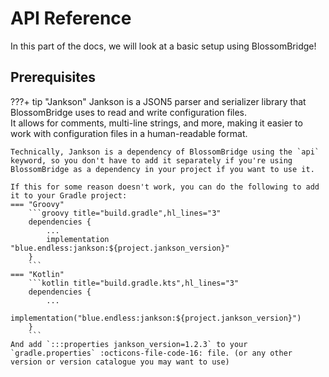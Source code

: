 # API Reference

In this part of the docs, we will look at a basic setup using BlossomBridge!

## Prerequisites
???+ tip "Jankson"
    Jankson is a JSON5 parser and serializer library that BlossomBridge uses to read and write configuration files.  
    It allows for comments, multi-line strings, and more, making it easier to work with configuration files in a human-readable format.  

    Technically, Jankson is a dependency of BlossomBridge using the `api` keyword, so you don't have to add it separately if you're using BlossomBridge as a dependency in your project if you want to use it.

    If this for some reason doesn't work, you can do the following to add it to your Gradle project:
    === "Groovy"
        ```groovy title="build.gradle",hl_lines="3"
        dependencies {
            ...
	        implementation "blue.endless:jankson:${project.jankson_version}"
        }
        ```
    === "Kotlin"
        ```kotlin title="build.gradle.kts",hl_lines="3"
        dependencies {
            ...
            implementation("blue.endless:jankson:${project.jankson_version}")
        }
        ```
    And add `:::properties jankson_version=1.2.3` to your `gradle.properties` :octicons-file-code-16: file. (or any other version or version catalogue you may want to use)